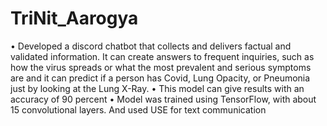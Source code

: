 # TriNit_Aarogya
• Developed a discord chatbot that collects and delivers factual and validated information. It can create answers to
frequent inquiries, such as how the virus spreads or what the most prevalent and serious symptoms are and it can
predict if a person has Covid, Lung Opacity, or Pneumonia just by looking at the Lung X-Ray.
• This model can give results with an accuracy of 90 percent
• Model was trained using TensorFlow, with about 15 convolutional layers. And used USE for text communication
